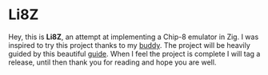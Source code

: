# Li8Z

Hey, this is **Li8Z**, an attempt at implementing a Chip-8 emulator in Zig.
I was inspired to try this project thanks to my
[buddy](https://github.com/kevin-nel). The project will be heavily guided by
this beautiful [guide](https://github.com/aquova/chip8-book). When I feel the
project is complete I will tag a release, until then thank you for reading and
hope you are well.
